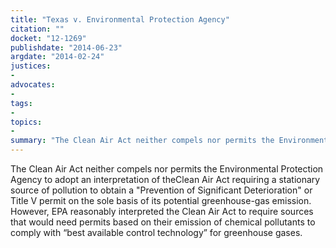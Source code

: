 ```yaml
---
title: "Texas v. Environmental Protection Agency"
citation: ""
docket: "12-1269"
publishdate: "2014-06-23"
argdate: "2014-02-24"
justices:
- 
advocates:
- 
tags:
- 
topics:
- 
summary: "The Clean Air Act neither compels nor permits the Environmental Protection Agency to adopt an interpretation of theClean Air Act requiring a stationary source of pollution to obtain a "Prevention of Significant Deterioration" or Title V permit on the sole basis of its potential greenhouse-gas emission. However, EPA reasonably interpreted the Clean Air Act to require sources that would need permits based on their emission of chemical pollutants to comply with “best available control technology” for greenhouse gases."
---
```

The Clean Air Act neither compels nor permits the Environmental Protection Agency to adopt an interpretation of theClean Air Act requiring a stationary source of pollution to obtain a "Prevention of Significant Deterioration" or Title V permit on the sole basis of its potential greenhouse-gas emission. However, EPA reasonably interpreted the Clean Air Act to require sources that would need permits based on their emission of chemical pollutants to comply with “best available control technology” for greenhouse gases.


